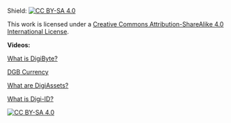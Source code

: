 Shield: [![CC BY-SA 4.0][cc-by-sa-shield]][cc-by-sa]

This work is licensed under a [Creative Commons Attribution-ShareAlike 4.0
International License][cc-by-sa].

**Videos:**

[What is DigiByte?](https://youtu.be/bsHA7TBbbWE)

[DGB Currency](https://youtu.be/RSEijQXSfZQ)

[What are DigiAssets?](https://youtu.be/JoqOn5gTiqE)

[What is Digi-ID?](https://youtu.be/pLrQycud5GI)

[![CC BY-SA 4.0][cc-by-sa-image]][cc-by-sa]

[cc-by-sa]: https://creativecommons.org/licenses/by-sa/4.0/
[cc-by-sa-image]: https://licensebuttons.net/l/by-sa/4.0/88x31.png
[cc-by-sa-shield]: https://img.shields.io/badge/License-CC%20BY--SA%204.0-lightgrey.svg
